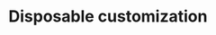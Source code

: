 ---
lang: en
layout: doc
permalink: /doc/disposable-customization/
redirect_from:
- /doc/disposablevm-customization/
- /doc/dispvm-customization/
- /en/doc/dispvm-customization/
- /doc/DispVMCustomization/
- /doc/UserDoc/DispVMCustomization/
- /wiki/UserDoc/DispVMCustomization/
redirect_to: https://qubes-doc-rst.readthedocs.io/en/latest/user/advanced-topics/disposable-customization.html
ref: 174
title: Disposable customization
---